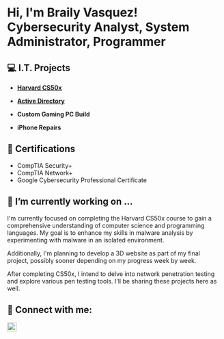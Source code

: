 <h1>Hi, I'm Braily Vasquez! <br/>Cybersecurity Analyst, System Administrator, Programmer</h1>

<h2>💻 I.T. Projects </h2>

- <b>[Harvard CS50x](https://github.com/WiredCyberKnight/Harvard-CS50x)</b>

- <b>[Active Directory](https://github.com/WiredCyberKnight/ActiveDirectory_Lab_Project)</b>

- <b>Custom Gaming PC Build</b>

- <b>iPhone Repairs</b>


<h2>📜 Certifications</h2>

- CompTIA Security+
- CompTIA Network+
- Google Cybersecurity Professional Certificate

<h2>🔭 I’m currently working on ...</h2>

I'm currently focused on completing the Harvard CS50x course to gain a comprehensive understanding of computer science and programming languages. My goal is to enhance my skills in malware analysis by experimenting with malware in an isolated environment.

Additionally, I'm planning to develop a 3D website as part of my final project, possibly sooner depending on my progress week by week.

After completing CS50x, I intend to delve into network penetration testing and explore various pen testing tools. I'll be sharing these projects here as well.

<h2> 🤳 Connect with me:</h2>

[<img align="left" alt="Braily Vasquez | LinkedIn" width="22px" src="https://cdn.jsdelivr.net/npm/simple-icons@v3/icons/linkedin.svg" />][linkedin]

[linkedin]: https://www.linkedin.com/in/braily-vasquez-a83303315?utm_source=share&utm_campaign=share_via&utm_content=profile&utm_medium=ios_app


<!--
Here are some ideas to get you started:

- 🔭 I’m currently working on ...
- 🌱 I’m currently learning ...
- 👯 I’m looking to collaborate on ...
- 🤔 I’m looking for help with ...
- 💬 Ask me about ...
- 📫 How to reach me: ...
- 😄 Pronouns: ...
- ⚡ Fun fact: ...
-->
